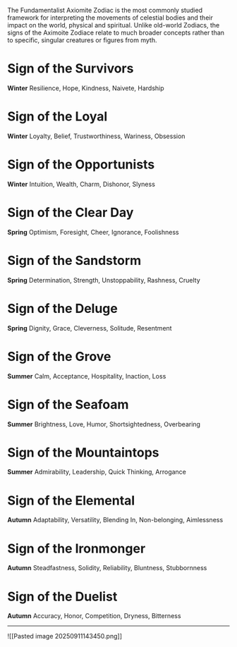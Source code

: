 The Fundamentalist Axiomite Zodiac is the most commonly studied framework for interpreting the movements of celestial bodies and their impact on the world, physical and spiritual. Unlike old-world Zodiacs, the signs of the Aximoite Zodiace relate to much broader concepts rather than to specific, singular creatures or figures from myth.

# Sign of the Survivors
**Winter**
Resilience, Hope, Kindness, Naivete, Hardship

# Sign of the Loyal
**Winter**
Loyalty, Belief, Trustworthiness, Wariness, Obsession

# Sign of the Opportunists
**Winter**
Intuition, Wealth, Charm, Dishonor, Slyness

# Sign of the Clear Day
**Spring**
Optimism, Foresight, Cheer, Ignorance, Foolishness

# Sign of the Sandstorm
**Spring**
Determination, Strength, Unstoppability, Rashness, Cruelty

# Sign of the Deluge
**Spring**
Dignity, Grace, Cleverness, Solitude, Resentment

# Sign of the Grove
**Summer**
Calm, Acceptance, Hospitality, Inaction, Loss

# Sign of the Seafoam
**Summer**
Brightness, Love, Humor, Shortsightedness, Overbearing

# Sign of the Mountaintops
**Summer**
Admirability, Leadership, Quick Thinking, Arrogance

# Sign of the Elemental
**Autumn**
Adaptability, Versatility, Blending In, Non-belonging, Aimlessness

# Sign of the Ironmonger
**Autumn**
Steadfastness, Solidity, Reliability, Bluntness, Stubbornness

# Sign of the Duelist
**Autumn**
Accuracy, Honor, Competition, Dryness, Bitterness

---
![[Pasted image 20250911143450.png]]